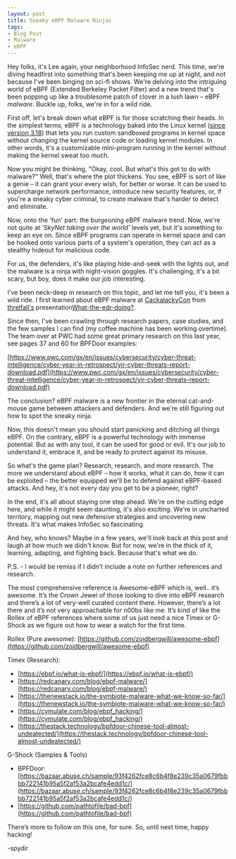 ```yaml
---
layout: post
title: Sneaky eBPF Malware Ninjas
tags: 
- Blog Post
- Malware
- eBPF
---
```

Hey folks, it's Lee again, your neighborhood InfoSec nerd. This time, we're diving headfirst into something that's been keeping me up at night, and not because I've been binging on sci-fi shows. We're delving into the intriguing world of eBPF (Extended Berkeley Packet Filter) and a new trend that's been popping up like a troublesome patch of clover in a lush lawn – eBPF *malware*. Buckle up, folks, we're in for a wild ride.

First off, let's break down what eBPF is for those scratching their heads. In the simplest terms, eBPF is a technology baked into the Linux kernel ([since version 3.18](https://kernelnewbies.org/Linux_3.18#bpf.28.29_syscall_for_eBFP_virtual_machine_programs)) that lets you run custom sandboxed programs in kernel space without changing the kernel source code or loading kernel modules. In other words, it's a customizable mini-program running in the kernel without making the kernel sweat too much.

Now you might be thinking, "Okay, cool. But what's this got to do with malware?" Well, that's where the plot thickens. You see, eBPF is sort of like a genie – it can grant your every wish, for better or worse. It can be used to supercharge network performance, introduce new security features, or, if you're a sneaky cyber criminal, to create malware that's harder to detect and eliminate. 

Now, onto the 'fun' part: the burgeoning eBPF malware trend. Now, we're not quite at *'SkyNet taking over the world'* levels yet, but it's something to keep an eye on. Since eBPF programs can operate in kernel space and can be hooked onto various parts of a system's operation, they can act as a stealthy hideout for malicious code.

For us, the defenders, it's like playing hide-and-seek with the lights out, and the malware is a ninja with night-vision goggles. It's challenging, it's a bit scary, but boy, does it make our job interesting. 

I've been neck-deep in research on this topic, and let me tell you, it's been a wild ride. I first learned about eBPF malware at [CackalackyCon](https://cackalackycon.org/) from [threlfall's](https://infocondb.org/presenter/adrian-wood-threlfall) presentation[What-the-edr-doing?](https://www.youtube.com/watch?v=DLDrsSb_iqI&themeRefresh=1). 

Since then, I've been crawling through research papers, case studies, and the few samples I can find (my coffee machine has been working overtime).  The team over at PWC had some great primary research on this last year, see pages 37 and 60 for BPFDoor examples: 

[https://www.pwc.com/gx/en/issues/cybersecurity/cyber-threat-intelligence/cyber-year-in-retrospect/yir-cyber-threats-report-download.pdf](https://www.pwc.com/gx/en/issues/cybersecurity/cyber-threat-intelligence/cyber-year-in-retrospect/yir-cyber-threats-report-download.pdf)

The conclusion? eBPF malware is a new frontier in the eternal cat-and-mouse game between attackers and defenders. And we're still figuring out how to spot the sneaky ninja.

Now, this doesn't mean you should start panicking and ditching all things eBPF. On the contrary, eBPF is a powerful technology with immense potential. But as with any tool, it can be used for good or evil. It's our job to understand it, embrace it, and be ready to protect against its misuse.

So what's the game plan? Research, research, and more research. The more we understand about eBPF – how it works, what it can do, how it can be exploited – the better equipped we'll be to defend against eBPF-based attacks. And hey, it's not every day you get to be a pioneer, right?

In the end, it's all about staying one step ahead. We're on the cutting edge here, and while it might seem daunting, it's also exciting. We're in uncharted territory, mapping out new defensive strategies and uncovering new threats. It's what makes InfoSec so fascinating.

And hey, who knows? Maybe in a few years, we'll look back at this post and laugh at how much we didn't know. But for now, we're in the thick of it, learning, adapting, and fighting back. Because that's what we do.


P.S. - I would be remiss if I didn’t include a note on further references and research.

The most comprehensive reference is Awesome-eBPF which is, well.. it’s awesome. It’s the Crown Jewel of those looking to dive into eBPF research and there’s a lot of very-well curated content there. However, there’s a lot there and it’s not very approachable for n00bs like me. It’s kind of like the Rollex of eBPF references where some of us just need a nice Timex or G-Shock as we figure out how to wear a watch for the first time. 

Rollex (Pure awesome): [https://github.com/zoidbergwill/awesome-ebpf](https://github.com/zoidbergwill/awesome-ebpf)

Timex (Research):
- [https://ebpf.io/what-is-ebpf/](https://ebpf.io/what-is-ebpf/)
- [https://redcanary.com/blog/ebpf-malware/](https://redcanary.com/blog/ebpf-malware/)
- [https://thenewstack.io/the-symbiote-malware-what-we-know-so-far/](https://thenewstack.io/the-symbiote-malware-what-we-know-so-far/)
- [https://cymulate.com/blog/ebpf_hacking/](https://cymulate.com/blog/ebpf_hacking/)
- [https://thestack.technology/bpfdoor-chinese-tool-almost-undeatected/](https://thestack.technology/bpfdoor-chinese-tool-almost-undeatected/)

G-Shock (Samples & Tools)
- BPFDoor: [https://bazaar.abuse.ch/sample/93f4262fce8c6b4f8e239c35a0679fbbbb722141b95a5f2af53a2bcafe4edd1c/](https://bazaar.abuse.ch/sample/93f4262fce8c6b4f8e239c35a0679fbbbb722141b95a5f2af53a2bcafe4edd1c/)
- [https://github.com/pathtofile/bad-bpf](https://github.com/pathtofile/bad-bpf)

There’s more to follow on this one, for sure. So, until next time, happy hacking!

-spydir

